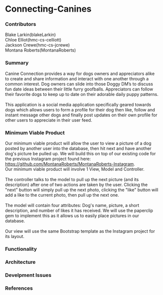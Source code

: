 # Connecting-Canines
### Contributors
Blake Larkin(blakeLarkin) <br/>
Chloe Elliot(hmc-cs-celliott) <br/>
Jackson Crewe(hmc-cs-jcrewe) <br/>
Montana Roberts(MontanaRoberts) <br/>
### Summary

Canine Connection provides a way for dogs owners and appreciators alike to create and share information and interact with one another through a common interest. Dog owners can slide into those Doggy DM’s to discuss fun date ideas between their little furry goofballs. Appreciators can follow their favorite dogs to keep up to date on their  adorable daily puppy patterns. 
<br/><br/>
This application is a social media application specifically geared towards dogs which allows users to form a profile for their dog then like, follow and instant message other dogs and finally post updates on their own profile for other users to appreciate in their user feed. 
<br/>
### Minimum Viable Product 

Our minimum viable product will allow the user to view a picture of a dog posted by another user into the database, then hit next and have another dog's picture be pulled up. We will build this on top of our existing code for the previous Instagram project found here: https://github.com/MontanaRoberts/MontanaRoberts-Instagram. <br/>
Our minimum viable product will involve 1 View, Model and Controller. 
<br/><br/>
The controller talks to the model to pull up the next picture (and its description) after one of two actions are taken by the user. Clicking the "next" button will simply pull up the next photo, clicking the "like" button will add a like to the current photo, then pull up the next one. 
<br/> <br/>
The model will contain four attributes: Dog's name, picture, a short description, and number of likes it has received. We will use the paperclip gem to implement this as it allows us to easily place pictures in our database. 
<br/><br/>
Our view will use the same Bootstrap template as the Instagram project for its layout.

### Functionality 

### Architecture

### Develpment Issues 

### References 
